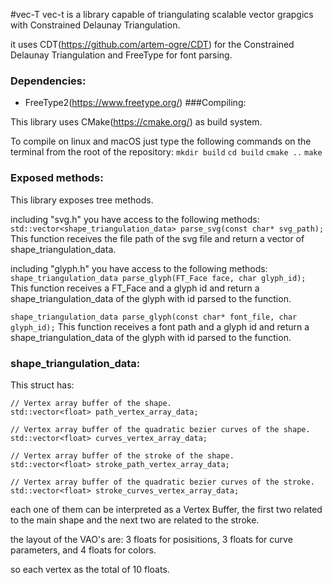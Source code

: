 #vec-T
vec-t is a library capable of triangulating scalable vector grapgics with Constrained Delaunay Triangulation.

it uses CDT(https://github.com/artem-ogre/CDT) for the Constrained Delaunay Triangulation and FreeType for font parsing.


### Dependencies:
* FreeType2(https://www.freetype.org/)
###Compiling:

This library uses CMake(https://cmake.org/) as build system.

To compile on linux and macOS just type the following commands on the terminal from the root of the repository:
    ```mkdir build```
    ```cd build```
    ```cmake ..```
    ```make```

### Exposed methods:

This library exposes tree methods.

including "svg.h" you have access to the following methods:
```std::vector<shape_triangulation_data> parse_svg(const char* svg_path);```
This function receives the file path of the svg file and return a vector of shape_triangulation_data.


including "glyph.h" you have access to the following methods:
```shape_triangulation_data parse_glyph(FT_Face face, char glyph_id);```
This function receives a FT_Face and a glyph id and return a shape_triangulation_data of the glyph with id parsed to the function.

```shape_triangulation_data parse_glyph(const char* font_file, char glyph_id);```
This function receives a font path and a glyph id and return a shape_triangulation_data of the glyph with id parsed to the function.

### shape_triangulation_data:

This struct has:

    // Vertex array buffer of the shape.
	std::vector<float> path_vertex_array_data;

    // Vertex array buffer of the quadratic bezier curves of the shape.
	std::vector<float> curves_vertex_array_data;

    // Vertex array buffer of the stroke of the shape.
	std::vector<float> stroke_path_vertex_array_data;

    // Vertex array buffer of the quadratic bezier curves of the stroke.
	std::vector<float> stroke_curves_vertex_array_data;

each one of them can be interpreted as a Vertex Buffer, the first two related to the main shape and the next two are related to the stroke.

the layout of the VAO's are:
3 floats for posisitions, 3 floats for curve parameters, and 4 floats for colors.

so each vertex as the total of 10 floats.